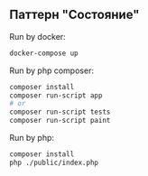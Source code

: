 ## Паттерн "Состояние"

Run by docker:
```bash
docker-compose up
```

Run by php composer:
```bash
composer install
composer run-script app
# or
composer run-script tests
composer run-script paint
```

Run by php:
```bash
composer install
php ./public/index.php
```